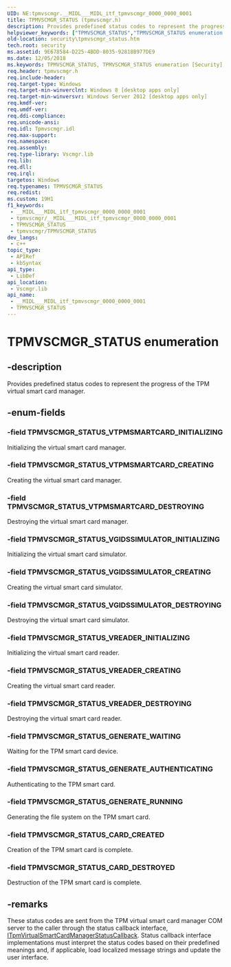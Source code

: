 ```yaml
---
UID: NE:tpmvscmgr.__MIDL___MIDL_itf_tpmvscmgr_0000_0000_0001
title: TPMVSCMGR_STATUS (tpmvscmgr.h)
description: Provides predefined status codes to represent the progress of the TPM virtual smart card manager.
helpviewer_keywords: ["TPMVSCMGR_STATUS","TPMVSCMGR_STATUS enumeration [Security]","TPMVSCMGR_STATUS_CARD_CREATED","TPMVSCMGR_STATUS_CARD_DESTROYED","TPMVSCMGR_STATUS_GENERATE_AUTHENTICATING","TPMVSCMGR_STATUS_GENERATE_RUNNING","TPMVSCMGR_STATUS_GENERATE_WAITING","TPMVSCMGR_STATUS_VGIDSSIMULATOR_CREATING","TPMVSCMGR_STATUS_VGIDSSIMULATOR_DESTROYING","TPMVSCMGR_STATUS_VGIDSSIMULATOR_INITIALIZING","TPMVSCMGR_STATUS_VREADER_CREATING","TPMVSCMGR_STATUS_VREADER_DESTROYING","TPMVSCMGR_STATUS_VREADER_INITIALIZING","TPMVSCMGR_STATUS_VTPMSMARTCARD_CREATING","TPMVSCMGR_STATUS_VTPMSMARTCARD_DESTROYING","TPMVSCMGR_STATUS_VTPMSMARTCARD_INITIALIZING","security.tpmvscmgr_status","tpmvscmgr/TPMVSCMGR_STATUS","tpmvscmgr/TPMVSCMGR_STATUS_CARD_CREATED","tpmvscmgr/TPMVSCMGR_STATUS_CARD_DESTROYED","tpmvscmgr/TPMVSCMGR_STATUS_GENERATE_AUTHENTICATING","tpmvscmgr/TPMVSCMGR_STATUS_GENERATE_RUNNING","tpmvscmgr/TPMVSCMGR_STATUS_GENERATE_WAITING","tpmvscmgr/TPMVSCMGR_STATUS_VGIDSSIMULATOR_CREATING","tpmvscmgr/TPMVSCMGR_STATUS_VGIDSSIMULATOR_DESTROYING","tpmvscmgr/TPMVSCMGR_STATUS_VGIDSSIMULATOR_INITIALIZING","tpmvscmgr/TPMVSCMGR_STATUS_VREADER_CREATING","tpmvscmgr/TPMVSCMGR_STATUS_VREADER_DESTROYING","tpmvscmgr/TPMVSCMGR_STATUS_VREADER_INITIALIZING","tpmvscmgr/TPMVSCMGR_STATUS_VTPMSMARTCARD_CREATING","tpmvscmgr/TPMVSCMGR_STATUS_VTPMSMARTCARD_DESTROYING","tpmvscmgr/TPMVSCMGR_STATUS_VTPMSMARTCARD_INITIALIZING"]
old-location: security\tpmvscmgr_status.htm
tech.root: security
ms.assetid: 9E678584-D225-4BDD-8035-92818B977DE9
ms.date: 12/05/2018
ms.keywords: TPMVSCMGR_STATUS, TPMVSCMGR_STATUS enumeration [Security], TPMVSCMGR_STATUS_CARD_CREATED, TPMVSCMGR_STATUS_CARD_DESTROYED, TPMVSCMGR_STATUS_GENERATE_AUTHENTICATING, TPMVSCMGR_STATUS_GENERATE_RUNNING, TPMVSCMGR_STATUS_GENERATE_WAITING, TPMVSCMGR_STATUS_VGIDSSIMULATOR_CREATING, TPMVSCMGR_STATUS_VGIDSSIMULATOR_DESTROYING, TPMVSCMGR_STATUS_VGIDSSIMULATOR_INITIALIZING, TPMVSCMGR_STATUS_VREADER_CREATING, TPMVSCMGR_STATUS_VREADER_DESTROYING, TPMVSCMGR_STATUS_VREADER_INITIALIZING, TPMVSCMGR_STATUS_VTPMSMARTCARD_CREATING, TPMVSCMGR_STATUS_VTPMSMARTCARD_DESTROYING, TPMVSCMGR_STATUS_VTPMSMARTCARD_INITIALIZING, security.tpmvscmgr_status, tpmvscmgr/TPMVSCMGR_STATUS, tpmvscmgr/TPMVSCMGR_STATUS_CARD_CREATED, tpmvscmgr/TPMVSCMGR_STATUS_CARD_DESTROYED, tpmvscmgr/TPMVSCMGR_STATUS_GENERATE_AUTHENTICATING, tpmvscmgr/TPMVSCMGR_STATUS_GENERATE_RUNNING, tpmvscmgr/TPMVSCMGR_STATUS_GENERATE_WAITING, tpmvscmgr/TPMVSCMGR_STATUS_VGIDSSIMULATOR_CREATING, tpmvscmgr/TPMVSCMGR_STATUS_VGIDSSIMULATOR_DESTROYING, tpmvscmgr/TPMVSCMGR_STATUS_VGIDSSIMULATOR_INITIALIZING, tpmvscmgr/TPMVSCMGR_STATUS_VREADER_CREATING, tpmvscmgr/TPMVSCMGR_STATUS_VREADER_DESTROYING, tpmvscmgr/TPMVSCMGR_STATUS_VREADER_INITIALIZING, tpmvscmgr/TPMVSCMGR_STATUS_VTPMSMARTCARD_CREATING, tpmvscmgr/TPMVSCMGR_STATUS_VTPMSMARTCARD_DESTROYING, tpmvscmgr/TPMVSCMGR_STATUS_VTPMSMARTCARD_INITIALIZING
req.header: tpmvscmgr.h
req.include-header: 
req.target-type: Windows
req.target-min-winverclnt: Windows 8 [desktop apps only]
req.target-min-winversvr: Windows Server 2012 [desktop apps only]
req.kmdf-ver: 
req.umdf-ver: 
req.ddi-compliance: 
req.unicode-ansi: 
req.idl: Tpmvscmgr.idl
req.max-support: 
req.namespace: 
req.assembly: 
req.type-library: Vscmgr.lib
req.lib: 
req.dll: 
req.irql: 
targetos: Windows
req.typenames: TPMVSCMGR_STATUS
req.redist: 
ms.custom: 19H1
f1_keywords:
 - __MIDL___MIDL_itf_tpmvscmgr_0000_0000_0001
 - tpmvscmgr/__MIDL___MIDL_itf_tpmvscmgr_0000_0000_0001
 - TPMVSCMGR_STATUS
 - tpmvscmgr/TPMVSCMGR_STATUS
dev_langs:
 - c++
topic_type:
 - APIRef
 - kbSyntax
api_type:
 - LibDef
api_location:
 - Vscmgr.lib
api_name:
 - __MIDL___MIDL_itf_tpmvscmgr_0000_0000_0001
 - TPMVSCMGR_STATUS
---
```


# TPMVSCMGR_STATUS enumeration


## -description

Provides predefined status codes to represent the progress of the TPM virtual smart card manager.

## -enum-fields

### -field TPMVSCMGR_STATUS_VTPMSMARTCARD_INITIALIZING

Initializing the virtual smart card 	manager.

### -field TPMVSCMGR_STATUS_VTPMSMARTCARD_CREATING

Creating the virtual smart card manager.

### -field TPMVSCMGR_STATUS_VTPMSMARTCARD_DESTROYING

Destroying the virtual smart card manager.

### -field TPMVSCMGR_STATUS_VGIDSSIMULATOR_INITIALIZING

Initializing  the virtual smart card simulator.

### -field TPMVSCMGR_STATUS_VGIDSSIMULATOR_CREATING

Creating the virtual smart card simulator.

### -field TPMVSCMGR_STATUS_VGIDSSIMULATOR_DESTROYING

Destroying the virtual smart card simulator.

### -field TPMVSCMGR_STATUS_VREADER_INITIALIZING

Initializing the virtual smart card reader.

### -field TPMVSCMGR_STATUS_VREADER_CREATING

Creating the virtual smart card reader.

### -field TPMVSCMGR_STATUS_VREADER_DESTROYING

Destroying the virtual smart card reader.

### -field TPMVSCMGR_STATUS_GENERATE_WAITING

Waiting for the TPM smart card device.

### -field TPMVSCMGR_STATUS_GENERATE_AUTHENTICATING

Authenticating to the TPM smart card.

### -field TPMVSCMGR_STATUS_GENERATE_RUNNING

Generating the file system on the TPM smart card.

### -field TPMVSCMGR_STATUS_CARD_CREATED

Creation of the TPM smart card  is complete.

### -field TPMVSCMGR_STATUS_CARD_DESTROYED

Destruction of the TPM smart card is complete.

## -remarks

These status codes are sent from the TPM virtual smart card manager COM server to the caller through the status callback interface, <a href="/windows/desktop/api/tpmvscmgr/nn-tpmvscmgr-itpmvirtualsmartcardmanagerstatuscallback">ITpmVirtualSmartCardManagerStatusCallback</a>. Status callback interface implementations must interpret the status codes based on their predefined meanings and, if applicable, load localized message strings and update the user interface.

